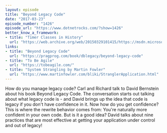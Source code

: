 ```yaml
---
layout: episode
title: "Beyond Legacy Code"
date: "2017-03-23"
episode_number: "1426"
episode_url: "https://www.dotnetrocks.com/?show=1426"
better_know_a_framework:
- title: "Timer Classes in History"
  url: "https://web.archive.org/web/20150329101415/https://msdn.microsoft.com/en-us/magazine/cc164015.aspx"
links:
- title: "Beyond Legacy Code"
  url: "https://pragprog.com/book/dblegacy/beyond-legacy-code"
- title: "To Be Agile"
  url: "https://tobeagile.com/"
- title: "System Strangling by Martin Fowler"
  url: "https://www.martinfowler.com/bliki/StranglerApplication.html"
---
```


How do you manage legacy code? Carl and Richard talk to David Bernstein about his book Beyond Legacy Code. The conversation starts out talking about what legacy code is - and David brings up the idea that code is legacy if you don't have confidence in it. Now how do you get confidence? This is where the rewrite behavior comes from: You're naturally more confident in your own code. But is it a good idea? David talks about nine practices that are most effective at getting your application under control and out of legacy!

